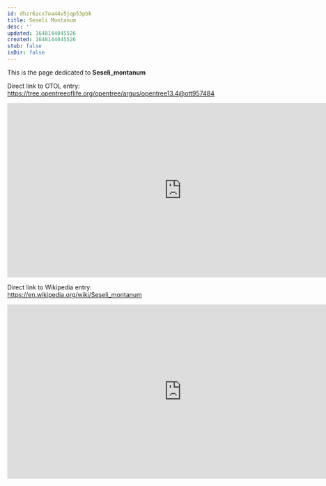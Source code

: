 ```yaml
---
id: dhzr6zcx7oa44v5jqp53pbk
title: Seseli Montanum
desc: ''
updated: 1648144045526
created: 1648144045526
stub: false
isDir: false
---
```

This is the page dedicated to **Seseli_montanum**


Direct link to OTOL entry: https://tree.opentreeoflife.org/opentree/argus/opentree13.4@ott957484



<html>
    <body>
    <iframe src="https://tree.opentreeoflife.org/opentree/argus/opentree13.4@ott957484"
    width="800" height="400" frameborder="0" allowfullscreen> </iframe>
    </body>
</html>
    


Direct link to Wikipedia entry: https://en.wikipedia.org/wiki/Seseli_montanum



<html>
    <body>
    <iframe src="https://en.wikipedia.org/wiki/Seseli_montanum"
    width="800" height="400" frameborder="0" allowfullscreen> </iframe>
    </body>
</html>
    
